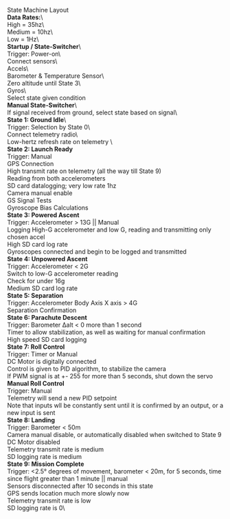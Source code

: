 State Machine Layout\
**Data Rates:**\  
  	High = 35hz\  
  	Medium = 10hz\  
 	Low = 1Hz\  
**Startup / State-Switcher**\  
	Trigger: Power-on\  
	Connect sensors\  
	Accels\  
	Barometer & Temperature Sensor\  
	Zero altitude until State 3\  
	Gyros\  
	Select state given condition\
**Manual State-Switcher**\  
	If signal received from ground, select state based on signal\  
**State 1: Ground Idle**\  
	Trigger: Selection by State 0\  
	Connect telemetry radio\  
	Low-hertz refresh rate on telemetry \  
**State 2: Launch Ready**\
	Trigger: Manual\
	GPS Connection\
	High transmit rate on telemetry (all the way till State 9)\
	Reading from both accelerometers\
	SD card datalogging; very low rate 1hz\
	Camera manual enable\
	GS Signal Tests\
	Gyroscope Bias Calculations\
**State 3: Powered Ascent**\
	Trigger: Accelerometer > 13G || Manual\
	Logging High-G accelerometer and low G,  reading and transmitting only chosen accel\
	High SD card log rate\
	Gyroscopes connected and begin to be logged and transmitted\
**State 4: Unpowered Ascent**\
	Trigger: Accelerometer < 2G\
	Switch to low-G accelerometer reading\
	Check for under 16g\
	Medium SD card log rate\
**State 5: Separation**\
	Trigger: Accelerometer Body Axis X axis > 4G\
	Separation Confirmation\
**State 6: Parachute Descent**\
	Trigger: Barometer Δalt < 0 more than 1 second\
	Timer to allow stabilization, as well as waiting for manual confirmation\
	High speed SD card logging\
**State 7: Roll Control**\
	Trigger: Timer or Manual\
	DC Motor is digitally connected\
	Control is given to PID algorithm, to stabilize the camera\
	If PWM signal is at +- 255 for more than 5 seconds, shut down the servo\
**Manual Roll Control**\
	Trigger: Manual\
	Telemetry will send a new PID setpoint\
	Note that inputs wll be constantly sent until it is confirmed by an output, or a new input is sent\
**State 8: Landing**\
	Trigger: Barometer < 50m\
	Camera manual disable, or automatically disabled when switched to State 9\
	DC Motor disabled\
	Telemetry transmit rate is medium\
	SD logging rate is medium\
**State 9: Mission Complete**\
	Trigger: <2.5° degrees of movement, barometer < 20m, for 5 seconds, time since flight greater than 1 minute || manual\
	Sensors disconnected after 10 seconds in this state\
	GPS sends location much more slowly now\
	Telemetry transmit rate is low\
	SD logging rate is 0\

